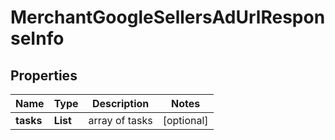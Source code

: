 # MerchantGoogleSellersAdUrlResponseInfo


## Properties

| Name | Type | Description | Notes |
|------------ | ------------- | ------------- | -------------|
**tasks** | **List<MerchantGoogleSellersAdUrlTaskInfo>** | array of tasks |[optional]|